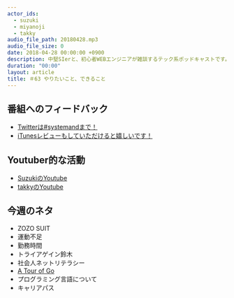 ```yaml
---
actor_ids:
  - suzuki
  - miyanoji
  - takky
audio_file_path: 20180428.mp3
audio_file_size: 0
date: 2018-04-28 00:00:00 +0900
description: 中堅SIerと、初心者WEBエンジニアが雑談するテック系ポッドキャストです。
duration: "00:00"
layout: article
title: ＃63 やりたいこと、できること
---
```

## 番組へのフィードバック
* [Twitterは#systemandまで！](https://twitter.com/search?q=%23systemand)
* [iTunesレビューもしていただけると嬉しいです！](https://itunes.apple.com/jp/podcast/systemand-online/id1205168408?mt=2)

## Youtuber的な活動
* [SuzukiのYoutube](https://www.youtube.com/channel/UCqTozqKO5AWD8OccCnW3Rvw)
* [takkyのYoutube](https://www.youtube.com/channel/UCtoXGiMeDggQPdGoanDE2sA)


## 今週のネタ
* ZOZO SUIT
* 運動不足
* 勤務時間
* トライアゲイン鈴木
* 社会人ネットリテラシー
* [A Tour of Go](https://tour.golang.org/welcome/1)
* プログラミング言語について
* キャリアパス

